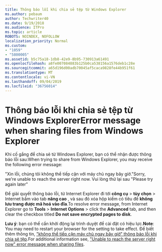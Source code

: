 ```yaml
---
title: Thông báo lỗi khi chia sẻ tệp từ Windows Explorer
ms.author: pebaum
author: Techwriter40
ms.date: 9/19/2018
ms.audience: ITPro
ms.topic: article
ROBOTS: NOINDEX, NOFOLLOW
localization_priority: Normal
ms.custom:
- "1059"
- "5800005"
ms.assetid: b5c75a18-1db8-42e9-8b95-730913a61491
ms.openlocfilehash: a8fe007084883b125b0ca538156a1576deb1c28e
ms.sourcegitcommit: a65d196d00adb70045af5caca9828fe44b951f61
ms.translationtype: MT
ms.contentlocale: vi-VN
ms.lasthandoff: 09/04/2019
ms.locfileid: "36756014"
---
```

# <a name="error-message-when-sharing-files-from-windows-explorer"></a><span data-ttu-id="43e7a-102">Thông báo lỗi khi chia sẻ tệp từ Windows Explorer</span><span class="sxs-lookup"><span data-stu-id="43e7a-102">Error message when sharing files from Windows Explorer</span></span>

<span data-ttu-id="43e7a-103">Khi cố gắng để chia sẻ từ Windows Explorer, bạn có thể nhận được thông báo lỗi sau:</span><span class="sxs-lookup"><span data-stu-id="43e7a-103">When trying to share from Windows Explorer, you may receive the following error message:</span></span>
  
<span data-ttu-id="43e7a-104">"Xin lỗi, chúng tôi không thể tiếp cận với máy chủ ngay bây giờ.</span><span class="sxs-lookup"><span data-stu-id="43e7a-104">"Sorry, we're unable to reach the server right now.</span></span> <span data-ttu-id="43e7a-105">Vui lòng thử lại sau "</span><span class="sxs-lookup"><span data-stu-id="43e7a-105">Please try again later"</span></span>
  
<span data-ttu-id="43e7a-106">Để giải quyết thông báo lỗi, từ Internet Explorer đi tới **công cụ** \> **tùy chọn** \> Internet bấm vào tab **nâng cao** , và sau đó xóa hộp kiểm có tiêu đề **không lưu trang được mã hoá vào đĩa**.</span><span class="sxs-lookup"><span data-stu-id="43e7a-106">To resolve error message, from Internet Explorer go to **Tools** \> **Internet Options** \> click the **Advanced** tab, and then clear the checkbox titled **Do not save encrypted pages to disk**.</span></span>
  
 <span data-ttu-id="43e7a-107">**Lưu ý**: bạn có thể cần khởi động lại trình duyệt để cài đặt có hiệu lực.</span><span class="sxs-lookup"><span data-stu-id="43e7a-107">**Note**: You may need to restart your browser for the setting to take effect.</span></span> <span data-ttu-id="43e7a-108">Để biết thêm thông tin, ["không thể tiếp cận máy chủ ngay bây giờ" thông báo lỗi khi chia sẻ tệp](https://go.microsoft.com/fwlink/?linkid=2022914).</span><span class="sxs-lookup"><span data-stu-id="43e7a-108">For additional information see, ["Unable to reach the server right now" error message when sharing files](https://go.microsoft.com/fwlink/?linkid=2022914).</span></span>
  